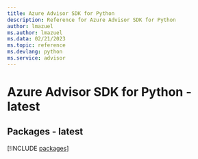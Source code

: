 ```yaml
---
title: Azure Advisor SDK for Python
description: Reference for Azure Advisor SDK for Python
author: lmazuel
ms.author: lmazuel
ms.data: 02/21/2023
ms.topic: reference
ms.devlang: python
ms.service: advisor
---
```

# Azure Advisor SDK for Python - latest
## Packages - latest
[!INCLUDE [packages](advisor-index.md)]